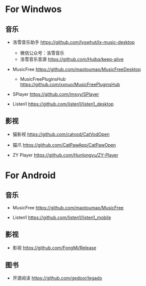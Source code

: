 # For Windwos

## 音乐

- 洛雪音乐助手  https://github.com/lyswhut/lx-music-desktop

    - 微信公众号：洛雪音乐
    - 洛雪音乐音源 https://github.com/Huibq/keep-alive

- MusicFree  https://github.com/maotoumao/MusicFreeDesktop

  - MusicFreePluginsHub  https://github.com/xxnuo/MusicFreePluginsHub

- SPlayer  https://github.com/imsyy/SPlayer

- Listen1  https://github.com/listen1/listen1_desktop

## 影视

- 猫影视  https://github.com/catvod/CatVodOpen

- 猫爪 https://github.com/CatPawApp/CatPawOpen

- ZY Player  https://github.com/Hunlongyu/ZY-Player

# For Android

## 音乐

- MusicFree https://github.com/maotoumao/MusicFree

- Listen1 https://github.com/listen1/listen1_mobile

## 影视

- 影视 https://github.com/FongMi/Release

## 图书

- 开源阅读 https://github.com/gedoor/legado

